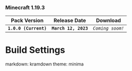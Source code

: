 <!--
# Modded Survival
This is the official GitHub Repository for my Modded Survival world on the Java Edition of Minecraft.
-->

<!--
### Minecraft 1.19.4

<details>
<summary>Preview Versions</summary>
<p>No preview versions are available at this time.</p>
</details>
-->

### Minecraft 1.19.3

| Pack Version | Release Date | Download |
| --- | --- | --- |
| **`1.0.0 (Current)`** | **`March 12, 2023`** | <!-- [**`Download`**]() --> *`Coming soom!`*|

<!--
<details>
<summary>Show all versions</summary>
<p>No older versions are available at this time.</p>
</details>
-->

# Build Settings
markdown: kramdown
theme: minima
